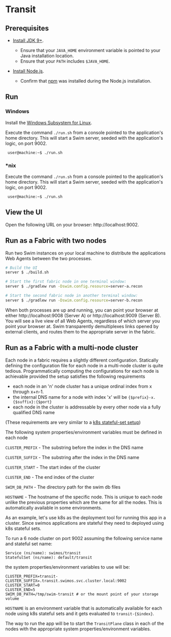 # Transit

## Prerequisites

* [Install JDK 9+](https://www.oracle.com/technetwork/java/javase/downloads/index.html).
  * Ensure that your `JAVA_HOME` environment variable is pointed to your Java installation location.
  * Ensure that your `PATH` includes `$JAVA_HOME`.

* [Install Node.js](https://nodejs.org/en/).
  * Confirm that [npm](https://www.npmjs.com/get-npm) was installed during the Node.js installation.

## Run

### Windows

Install the [Windows Subsystem for Linux](https://docs.microsoft.com/en-us/windows/wsl/install-win10).

Execute the command `./run.sh` from a console pointed to the application's home directory. This will start a Swim server, seeded with the application's logic, on port 9002.
   ```console
    user@machine:~$ ./run.sh
   ```

### \*nix

Execute the command `./run.sh` from a console pointed to the application's home directory. This will start a Swim server, seeded with the application's logic, on port 9002.
   ```console
    user@machine:~$ ./run.sh
   ```

## View the UI
Open the following URL on your browser: http://localhost:9002.

## Run as a Fabric with two nodes

Run two Swim instances on your local machine to distribute the applications
Web Agents between the two processes.

```sh
# Build the UI
server $ ./build.sh

# Start the first fabric node in one terminal window:
server $ ./gradlew run -Dswim.config.resource=server-a.recon

# Start the second fabric node in another terminal window:
server $ ./gradlew run -Dswim.config.resource=server-b.recon
```

When both processes are up and running, you can point your browser at either
http://localhost:9008 (Server A) or http://localhost:9009 (Server B).  You
will see a live view of all Web Agents, regardless of which server you point
your browser at.  Swim transparently demultiplexes links opened by external
clients, and routes them to the appropriate server in the fabric.

## Run as a Fabric with a multi-node cluster
Each node in a fabric requires a slightly different configuration. Statically defining the configuration file for each 
node in a multi-node cluster is quite tedious. Programmatically computing the configurations for each node is
achievable provided the setup satisfies the following requirements
- each node in an 'n' node cluster has a unique ordinal index from x through x+n-1.
- the internal DNS name for a node with index 'x' will be `{$prefix}-x.{$suffix}:{$port}`
- each node in the cluster is addressable by every other node via a fully qualified DNS name

(These requirements are very similar to a [k8s stateful-set setup](https://kubernetes.io/docs/concepts/workloads/controllers/statefulset/))

The following system properties/environment variables must be defined in each node   

`CLUSTER_PREFIX` - The substring before the index in the DNS name 

`CLUSTER_SUFFIX` - The substring after the index in the DNS name  

`CLUSTER_START` - The start index of the cluster

`CLUSTER_END` - The end index of the cluster

`SWIM_DB_PATH` - The directory path for the swim db files

`HOSTNAME` - The hostname of the specific node. This is unique to each node unlike the previous properties which are the
same for all the nodes. This is automatically available in some environments.

As an example, let's use k8s as the deployment tool for running this app in a cluster. Since swimos applications are 
stateful they need to deployed using k8s stateful sets. 

To run a 6 node cluster on port 9002 assuming the following service name and stateful set name:
```
Service (ns/name): swimos/transit
StatefulSet (ns/name): default/transit    
```

the system properties/environment variables to use will be:
```
CLUSTER_PREFIX=transit- 
CLUSTER_SUFFIX=.transit.swimos.svc.cluster.local:9002 
CLUSTER_START=0 
CLUSTER_END=5 
SWIM_DB_PATH=/tmp/swim-transit # or the mount point of your storage volume
```
`HOSTNAME` is an environment variable that is automatically available for each node using k8s stateful sets and it gets 
evaluated to `transit-{$index}`.

The way to run the app will be to start the `TransitPlane` class in each of the nodes with the appropriate system 
properties/environment variables.